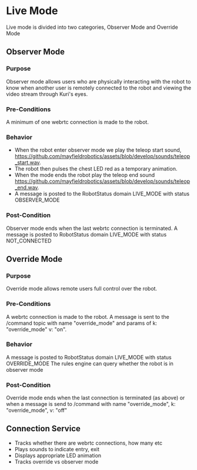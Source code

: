# Live Mode
Live mode is divided into two categories, Observer Mode and Override Mode

## Observer Mode
### Purpose
Observer mode allows users who are physically interacting with the robot to know when another user is remotely connected to the robot and viewing the video stream through Kuri's eyes.

### Pre-Conditions
A minimum of one webrtc connection is made to the robot.

### Behavior
* When the robot enter observer mode we play the teleop start sound, https://github.com/mayfieldrobotics/assets/blob/develop/sounds/teleop_start.wav.
* The robot then pulses the chest LED red as a temporary animation.
* When the mode ends the robot play the teleop end sound https://github.com/mayfieldrobotics/assets/blob/develop/sounds/teleop_end.wav.
* A message is posted to the RobotStatus domain LIVE_MODE with status OBSERVER_MODE

### Post-Condition
Observer mode ends when the last webrtc connection is terminated.  A message is posted to RobotStatus domain LIVE_MODE with status NOT_CONNECTED

## Override Mode
### Purpose
Override mode allows remote users full control over the robot.

### Pre-Conditions
A webrtc connection is made to the robot. A message is sent to the /command topic with name "override_mode" and params of k: "override_mode" v: "on".

### Behavior
A message is posted to RobotStatus domain LIVE_MODE with status OVERRIDE_MODE
The rules engine can query whether the robot is in observer mode

### Post-Condition
Override mode ends when the last connection is terminated (as above) or when a message is send to /command with name "override_mode", k: "override_mode", v: "off"

## Connection Service
- Tracks whether there are webrtc connections, how many etc
- Plays sounds to indicate entry, exit
- Displays appropriate LED animation
- Tracks override vs observer mode
